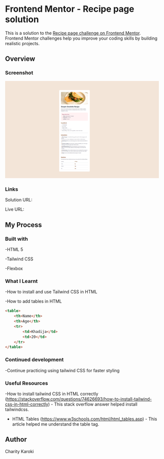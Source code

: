 # Frontend Mentor - Recipe page solution

This is a solution to the [Recipe page challenge on Frontend Mentor](https://www.frontendmentor.io/challenges/recipe-page-KiTsR8QQKm). Frontend Mentor challenges help you improve your coding skills by building realistic projects.

## Overview

### Screenshot
![Recipe page solution](images/recipe-page.PNG)

### Links

Solution URL:


Live URL:


## My Process

### Built with

-HTML 5

-Tailwind CSS

-Flexbox

### What I Learnt

-How to install and use Tailwind CSS in HTML

-How to add tables in HTML

```html
<table>
    <th>Name</th>
    <th>Age</th>
    <tr>
        <td>Khadija</td>
        <td>20</td>
    </tr>
</table>
```
### Continued development

-Continue practicing using tailwind CSS for faster styling

### Useful Resources

-How to install tailwind CSS in HTML correctly (https://stackoverflow.com/questions/74626693/how-to-install-tailwind-css-in-html-correctly)  - This stack overflow answer helped install tailwindcss.


- HTML Tables (https://www.w3schools.com/html/html_tables.asp) - This article helped me understand the table tag.


## Author
Charity Karoki
